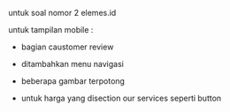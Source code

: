 untuk soal nomor 2 elemes.id

untuk tampilan mobile :
- bagian caustomer review 
- ditambahkan menu navigasi
- beberapa gambar terpotong 

- untuk harga yang disection our services seperti button